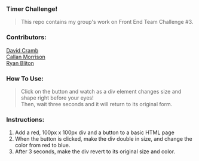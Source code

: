 ### Timer Challenge!

>This repo contains my group's work on Front End Team Challenge #3.

### Contributors:

[David Cramb](https://github.com/davidcramb)  
[Callan Morrison](https://github.com/morecallan)  
[Ryan Bliton](https://github.com/ryan-b-writin)  

### How To Use:

> Click on the button and watch as a div element changes size and shape right before your eyes!   
> Then, wait three seconds and it will return to its original form.

### Instructions:

1. Add a red, 100px x 100px div and a button to a basic HTML page
2. When the button is clicked, make the div double in size, and change the color from red to blue.
3. After 3 seconds, make the div revert to its original size and color.
